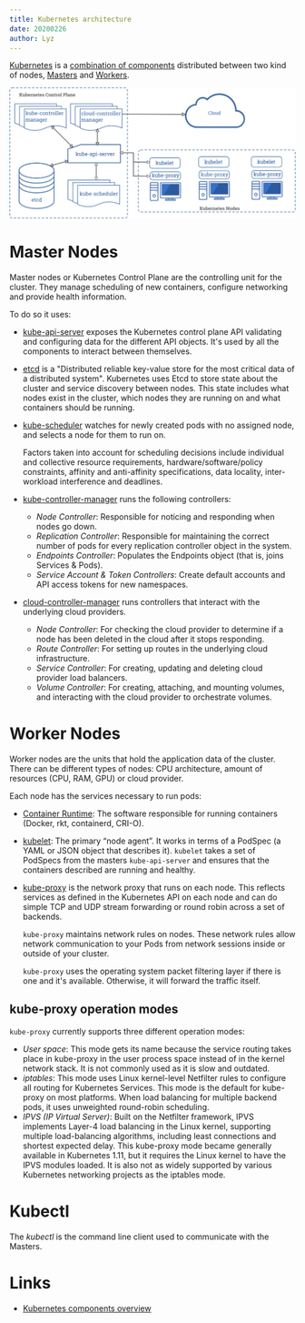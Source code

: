```yaml
---
title: Kubernetes architecture
date: 20200226
author: Lyz
---
```


[Kubernetes](kubernetes.md) is a [combination of
components](https://kubernetes.io/docs/concepts/overview/components/)
distributed between two kind of nodes, [Masters](#master-nodes) and
[Workers](#worker-nodes).

![kubernetes core architecture diagram](../../images/k8s.core.architecture.png)

# Master Nodes

Master nodes or Kubernetes Control Plane are the controlling unit for the
cluster. They manage scheduling of new containers, configure networking and
provide health information.

To do so it uses:

* [kube-api-server](https://kubernetes.io/docs/concepts/overview/components/#kube-apiserver)
  exposes the Kubernetes control plane API validating and configuring data for
  the different API objects. It's used by all the components to interact between
  themselves.

* [etcd](https://en.wikipedia.org/wiki/Container_Linux#ETCD) is a "Distributed
  reliable key-value store for the most critical data of a distributed system".
  Kubernetes uses Etcd to store state about the cluster and service discovery
  between nodes. This state includes what nodes exist in the cluster, which
  nodes they are running on and what containers should be running.

* [kube-scheduler](https://kubernetes.io/docs/concepts/overview/components/#kube-scheduler)
  watches for newly created pods with no assigned node, and selects a node for
  them to run on.

    Factors taken into account for scheduling decisions include individual and
    collective resource requirements, hardware/software/policy constraints,
    affinity and anti-affinity specifications, data locality, inter-workload
    interference and deadlines.

* [kube-controller-manager](https://kubernetes.io/docs/concepts/overview/components/#kube-controller-manager)
  runs the following controllers:
    * *Node Controller*: Responsible for noticing and responding when nodes go
      down.
    * *Replication Controller*: Responsible for maintaining the correct number
      of pods for every replication controller object in the system.
    * *Endpoints Controller*: Populates the Endpoints object (that is, joins
      Services & Pods).
    * *Service Account & Token Controllers*: Create default accounts and API
      access tokens for new namespaces.

* [cloud-controller-manager](https://kubernetes.io/docs/concepts/overview/components/#cloud-controller-manager)
  runs controllers that interact with the underlying cloud providers.
    * *Node Controller*: For checking the cloud provider to determine if a node
      has been deleted in the cloud after it stops responding.
    * *Route Controller*: For setting up routes in the underlying cloud
      infrastructure.
    * *Service Controller*: For creating, updating and deleting cloud provider
      load balancers.
    * *Volume Controller*: For creating, attaching, and mounting volumes, and
      interacting with the cloud provider to orchestrate volumes.

# Worker Nodes

Worker nodes are the units that hold the application data of the
cluster. There can be different types of nodes: CPU architecture, amount of
resources (CPU, RAM, GPU) or cloud provider.

Each node has the services necessary to run pods:

* [Container
  Runtime](https://kubernetes.io/docs/concepts/overview/components/#container-runtime):
  The software responsible for running containers (Docker, rkt, containerd,
  CRI-O).
* [kubelet](https://kubernetes.io/docs/admin/kubelet/): The primary “node
  agent”. It works in terms of a PodSpec (a YAML or JSON object that describes
  it). `kubelet` takes a set of PodSpecs from the masters `kube-api-server` and
  ensures that the containers described are running and healthy.
* [kube-proxy](https://kubernetes.io/docs/reference/command-line-tools-reference/kube-proxy/) is
  the network proxy that runs on each node. This reflects services as defined in
  the Kubernetes API on each node and can do simple TCP and UDP stream
  forwarding or round robin across a set of backends.

    `kube-proxy` maintains network rules on nodes. These network rules allow
    network communication to your Pods from network sessions inside or outside
    of your cluster.

    `kube-proxy` uses the operating system packet filtering layer if there is
    one and it's available. Otherwise, it will forward the traffic itself.

## kube-proxy operation modes

`kube-proxy` currently supports three different operation modes:

* *User space*: This mode gets its name because the service routing takes place in
  kube-proxy in the user process space instead of in the kernel network stack.
  It is not commonly used as it is slow and outdated.
* *iptables*: This mode uses Linux kernel-level Netfilter rules to configure all
  routing for Kubernetes Services. This mode is the default for kube-proxy on
  most platforms. When load balancing for multiple backend pods, it uses
  unweighted round-robin scheduling.
* *IPVS (IP Virtual Server)*: Built on the Netfilter framework, IPVS implements
  Layer-4 load balancing in the Linux kernel, supporting multiple load-balancing
  algorithms, including least connections and shortest expected delay. This
  kube-proxy mode became generally available in Kubernetes 1.11, but it requires
  the Linux kernel to have the IPVS modules loaded. It is also not as widely
  supported by various Kubernetes networking projects as the iptables mode.

# Kubectl

The *kubectl* is the command line client used to communicate with the Masters.

# Links

* [Kubernetes components overview](https://kubernetes.io/docs/concepts/overview/components/)
